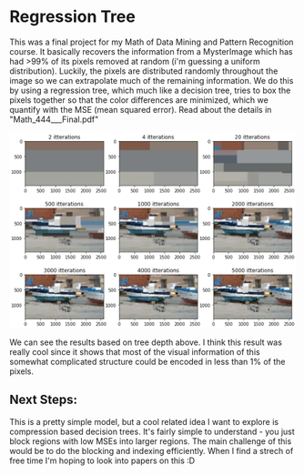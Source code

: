 # Regression Tree

This was a final project for my Math of Data Mining and Pattern Recognition course. It basically recovers the information from a MysterImage which has had >99% of its pixels removed at random (i'm guessing a uniform distribution). Luckily, the pixels are distributed randomly throughout the image so we can extrapolate much of the remaining information. We do this by using a regression tree, which much like a decision tree, tries to box the pixels together so that the color differences are minimized, which we quantify with the MSE (mean squared error). Read about the details in "Math_444___Final.pdf"

![Regression](regression_image-3x3.png)

We can see the results based on tree depth above. I think this result was really cool since it shows that most of the visual information of this somewhat complicated structure could be encoded in less than 1% of the pixels. 

## Next Steps:

This is a pretty simple model, but a cool related idea I want to explore is compression based decision trees. It's fairly simple to understand - you just block regions with low MSEs into larger regions. The main challenge of this would be to do the blocking and indexing efficiently. When I find a strech of free time I'm hoping to look into papers on this :D